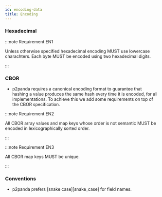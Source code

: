 ```yaml
---
id: encoding-data
title: Encoding
---
```


### Hexadecimal

:::note Requirement EN1

Unless otherwise specified hexadecimal encoding MUST use lowercase charachters. Each byte MUST be encoded using two hexadecimal digits.

:::

### CBOR

- p2panda requires a canonical encoding format to guarantee that hashing a value produces the same hash every time it is encoded, for all implementations. To achieve this we add some requirements on top of the CBOR specification.

:::note Requirement EN2

All CBOR array values and map keys whose order is not semantic MUST be encoded in lexicographically sorted order.

:::

:::note Requirement EN3

All CBOR map keys MUST be unique.

:::

### Conventions

- p2panda prefers [snake case][snake_case] for field names.
